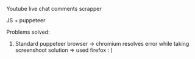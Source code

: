Youtube live chat comments scrapper

JS + puppeteer

Problems solved:
1. Standard puppeteer browser -> chromium resolves error while taking screenshoot
solution => used firefox : )